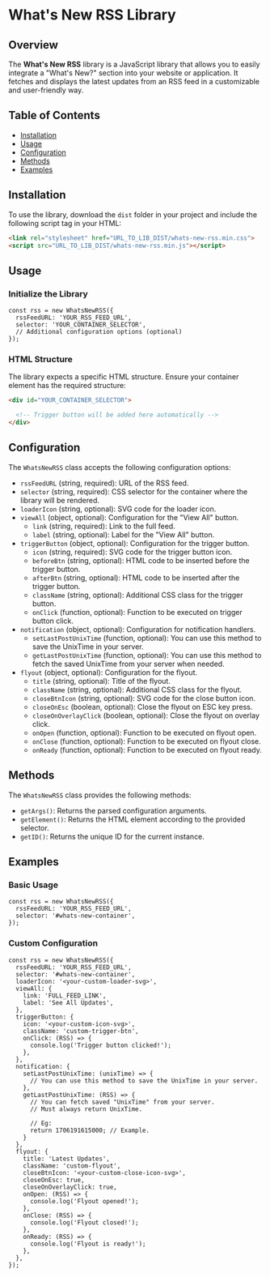 # What's New RSS Library

## Overview

The **What's New RSS** library is a JavaScript library that allows you to easily integrate a "What's New?" section into your website or application. It fetches and displays the latest updates from an RSS feed in a customizable and user-friendly way.

## Table of Contents

- [Installation](#installation)
- [Usage](#usage)
- [Configuration](#configuration)
- [Methods](#methods)
- [Examples](#examples)

## Installation

To use the library, download the `dist` folder in your project and include the following script tag in your HTML:

```HTML
<link rel="stylesheet" href="URL_TO_LIB_DIST/whats-new-rss.min.css">
<script src="URL_TO_LIB_DIST/whats-new-rss.min.js"></script>
```

## Usage

### Initialize the Library

```JS
const rss = new WhatsNewRSS({
  rssFeedURL: 'YOUR_RSS_FEED_URL',
  selector: 'YOUR_CONTAINER_SELECTOR',
  // Additional configuration options (optional)
});
```

### HTML Structure

The library expects a specific HTML structure. Ensure your container element has the required structure:

```HTML
<div id="YOUR_CONTAINER_SELECTOR">

  <!-- Trigger button will be added here automatically -->
</div>
```

## Configuration

The `WhatsNewRSS` class accepts the following configuration options:

- `rssFeedURL` (string, required): URL of the RSS feed.
- `selector` (string, required): CSS selector for the container where the library will be rendered.
- `loaderIcon` (string, optional): SVG code for the loader icon.
- `viewAll` (object, optional): Configuration for the "View All" button.
  - `link` (string, required): Link to the full feed.
  - `label` (string, optional): Label for the "View All" button.
- `triggerButton` (object, optional): Configuration for the trigger button.
  - `icon` (string, required): SVG code for the trigger button icon.
  - `beforeBtn` (string, optional): HTML code to be inserted before the trigger button.
  - `afterBtn` (string, optional): HTML code to be inserted after the trigger button.
  - `className` (string, optional): Additional CSS class for the trigger button.
  - `onClick` (function, optional): Function to be executed on trigger button click.
- `notification` (object, optional): Configuration for notification handlers.
  - `setLastPostUnixTime` (function, optional): You can use this method to save the UnixTime in your server.
  - `getLastPostUnixTime` (function, optional): You can use this method to fetch the saved UnixTime from your server when needed.
- `flyout` (object, optional): Configuration for the flyout.
  - `title` (string, optional): Title of the flyout.
  - `className` (string, optional): Additional CSS class for the flyout.
  - `closeBtnIcon` (string, optional): SVG code for the close button icon.
  - `closeOnEsc` (boolean, optional): Close the flyout on ESC key press.
  - `closeOnOverlayClick` (boolean, optional): Close the flyout on overlay click.
  - `onOpen` (function, optional): Function to be executed on flyout open.
  - `onClose` (function, optional): Function to be executed on flyout close.
  - `onReady` (function, optional): Function to be executed on flyout ready.

## Methods

The `WhatsNewRSS` class provides the following methods:

- `getArgs()`: Returns the parsed configuration arguments.
- `getElement()`: Returns the HTML element according to the provided selector.
- `getID()`: Returns the unique ID for the current instance.

## Examples

### Basic Usage

```JS
const rss = new WhatsNewRSS({
  rssFeedURL: 'YOUR_RSS_FEED_URL',
  selector: '#whats-new-container',
});
```

### Custom Configuration

```JS
const rss = new WhatsNewRSS({
  rssFeedURL: 'YOUR_RSS_FEED_URL',
  selector: '#whats-new-container',
  loaderIcon: '<your-custom-loader-svg>',
  viewAll: {
    link: 'FULL_FEED_LINK',
    label: 'See All Updates',
  },
  triggerButton: {
    icon: '<your-custom-icon-svg>',
    className: 'custom-trigger-btn',
    onClick: (RSS) => {
      console.log('Trigger button clicked!');
    },
  },
  notification: {
    setLastPostUnixTime: (unixTime) => {
      // You can use this method to save the UnixTime in your server.
    },
    getLastPostUnixTime: (RSS) => {
      // You can fetch saved "UnixTime" from your server.
      // Must always return UnixTime.

      // Eg:
      return 1706191615000; // Example.
    }
  },
  flyout: {
    title: 'Latest Updates',
    className: 'custom-flyout',
    closeBtnIcon: '<your-custom-close-icon-svg>',
    closeOnEsc: true,
    closeOnOverlayClick: true,
    onOpen: (RSS) => {
      console.log('Flyout opened!');
    },
    onClose: (RSS) => {
      console.log('Flyout closed!');
    },
    onReady: (RSS) => {
      console.log('Flyout is ready!');
    },
  },
});
```
